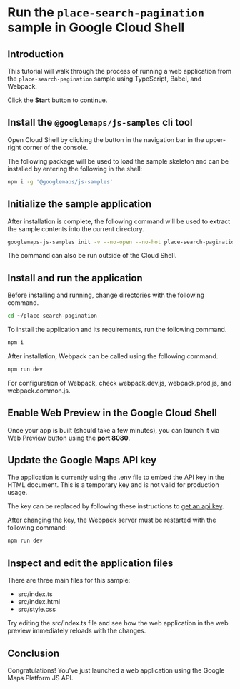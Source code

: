 # Run the `place-search-pagination` sample in Google Cloud Shell

<walkthrough-tutorial-duration duration="10"/>

## Introduction

This tutorial will walk through the process of running a web application from
the `place-search-pagination` sample using TypeScript, Babel, and Webpack.

Click the **Start** button to continue.

## Install the `@googlemaps/js-samples` cli tool

Open Cloud Shell by clicking the
<walkthrough-cloud-shell-icon></walkthrough-cloud-shell-icon> button in the
navigation bar in the upper-right corner of the console.

The following package will be used to load the sample skeleton and can be
installed by entering the following in the shell:

```bash
npm i -g '@googlemaps/js-samples'
```

## Initialize the sample application

After installation is complete, the following command will be used to extract
the sample contents into the current directory.

```bash
googlemaps-js-samples init -v --no-open --no-hot place-search-pagination ~/place-search-pagination
```

The command can also be run outside of the Cloud Shell.

## Install and run the application

Before installing and running, change directories with the following command.

```bash
cd ~/place-search-pagination
```

To install the application and its requirements, run the following command.

```bash
npm i
```

After installation, Webpack can be called using the following command.

```bash
npm run dev
```

For configuration of Webpack, check
<walkthrough-editor-open-file filePath="~/place-search-pagination/webpack.dev.js">webpack.dev.js</walkthrough-editor-open-file>,
<walkthrough-editor-open-file filePath="~/place-search-pagination/webpack.prod.js">webpack.prod.js</walkthrough-editor-open-file>,
and
<walkthrough-editor-open-file filePath="~/place-search-pagination/webpack.common.js">webpack.common.js</walkthrough-editor-open-file>.

## Enable Web Preview in the Google Cloud Shell

Once your app is built (should take a few minutes), you can launch it via
<walkthrough-spotlight-pointer target="cloudshell" spotlightId="devshell-web-preview-button">Web
Preview button</walkthrough-spotlight-pointer> using the **port 8080**.

## Update the Google Maps API key

The application is currently using the
<walkthrough-editor-open-file filePath="~/place-search-pagination/.env">.env</walkthrough-editor-open-file>
file to embed the API key in the HTML document. This is a temporary key and is
not valid for production usage.

The key can be replaced by following these instructions to
[get an api key](https://developers.google.com/maps/documentation/javascript/get-api-key).

After changing the key, the Webpack server must be restarted with the following
command:

```bash
npm run dev
```

## Inspect and edit the application files

There are three main files for this sample:

*   <walkthrough-editor-open-file filePath="~/place-search-pagination/src/index.ts">src/index.ts</walkthrough-editor-open-file>
*   <walkthrough-editor-open-file filePath="~/place-search-pagination/src/index.html">src/index.html</walkthrough-editor-open-file>
*   <walkthrough-editor-open-file filePath="~/place-search-pagination/src/style.css">src/style.css</walkthrough-editor-open-file>

Try editing the <walkthrough-editor-open-file filePath="~/place-search-pagination/src/index.ts">src/index.ts</walkthrough-editor-open-file> file and see how the web application in the web preview immediately reloads with the changes.

## Conclusion

<walkthrough-conclusion-trophy></walkthrough-conclusion-trophy>

Congratulations! You've just launched a web application using the Google Maps
Platform JS API.
